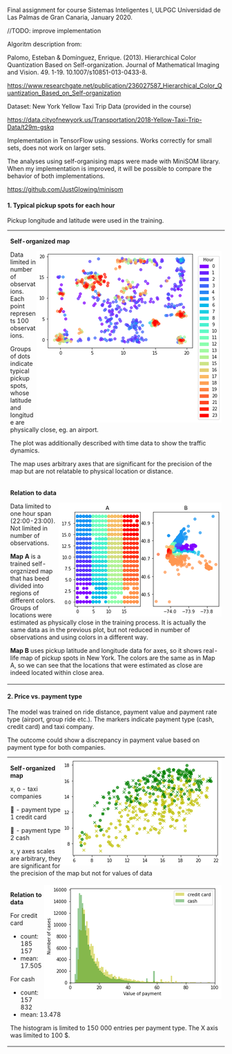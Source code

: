Final assignment for course Sistemas Inteligentes I, ULPGC Universidad de Las Palmas de Gran Canaria, January 2020.

//TODO: improve implementation

Algoritm description from:

Palomo, Esteban & Domínguez, Enrique. (2013). Hierarchical Color Quantization Based on Self-organization. Journal of Mathematical Imaging and Vision. 49. 1-19. 10.1007/s10851-013-0433-8.

https://www.researchgate.net/publication/236027587_Hierarchical_Color_Quantization_Based_on_Self-organization

Dataset: New York Yellow Taxi Trip Data (provided in the course)

https://data.cityofnewyork.us/Transportation/2018-Yellow-Taxi-Trip-Data/t29m-gskq

Implementation in TensorFlow using sessions. Works correctly for small sets, does not work on larger sets.

The analyses using self-organising maps were made with  MiniSOM library. When my implementation is improved, it will be possible to compare the behavior of both implementations.

https://github.com/JustGlowing/minisom

#### 1. Typical pickup spots for each hour
Pickup longitude and latitude were used in the training.

<table>
  <tr>
    <td>
      
**Self-organized map**
      
<img align="right" src="././pickup_loc_hours.png">

Data limited in number of observations. Each point represents 100 observations.

Groups of dots indicate typical pickup spots, whose latitude and longitude are physically close, eg. an airport.

The plot was additionally described with time data to show the traffic dynamics.

The map uses arbitrary axes that are significant for the precision of the map but are not relatable to physical location or distance.
    </td>
  </tr>  
  <tr>
    <td>
      
**Relation to data**
      
<img align="right" src="./new_york.png">

Data limited to one hour span (22:00-23:00). 
Not limited in number of observations.

**Map A** is a trained self-orgznized map that has beed divided into regions of different colors. Groups of locations were estimated as physically close in the training process. It is actually the same data as in the previous plot, but not reduced in number of observations and using colors in a different way.

**Map B** uses pickup latitude and longitude data for axes, so it shows real-life map of pickup spots in New York. The colors are the same as in Map A, so we can see that the locations that were estimated as close are indeed located within close area.
    </td>
  </tr>
</table>

#### 2. Price vs. payment type
The model was trained on ride distance, payment value and payment rate type (airport, group ride etc.). The markers indicate payment type (cash, credit card) and taxi company.

The outcome could show a discrepancy in payment value based on payment type for both companies.

<table>
  <tr>
    <td>
<img align="right" src="./price.png">
      
**Self-organized map**
      
x, o - taxi companies

&#x1F34F; - payment type 1 credit card

&#x1F49A; - payment type 2 cash

x, y axes scales are arbitrary, they are significant for the precision of the map but not for values of data
    </td>
  </tr>
  <tr>
    <td>
<img align="right" src="./hist_payment.png">
      
**Relation to data**
      

For credit card
- count: 185 157
- mean: 17.505


For cash
- count: 157 832
- mean: 13.478

The histogram is limited to 150 000 entries per payment type. The X axis was limited to 100 $.
    </td>
  </tr>
</table>




